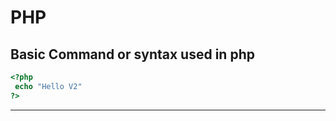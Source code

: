 # PHP

**Basic Command or syntax used in php**
-------------------
```php
<?php
 echo "Hello V2"
?>
```
-------------------